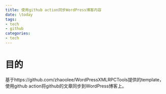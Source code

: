 ```yaml
---
title: 使用github action同步WordPress博客内容
date: \today
tags: 
- tech
- github
categories: 
- tech
---
```


# 目的

基于https://github.com/zhaoolee/WordPressXMLRPCTools提供的template，使用github action将github的文章同步到WordPress博客上。

